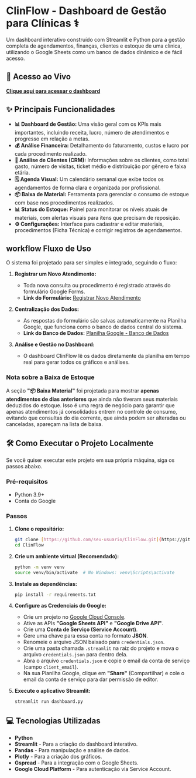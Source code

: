# ClinFlow - Dashboard de Gestão para Clínicas ⚕️

Um dashboard interativo construído com Streamlit e Python para a gestão completa de agendamentos, finanças, clientes e estoque de uma clínica, utilizando o Google Sheets como um banco de dados dinâmico e de fácil acesso.

## 🚀 Acesso ao Vivo

**[Clique aqui para acessar o dashboard](https://clinflow.streamlit.app/)**



## ✨ Principais Funcionalidades

* **📊 Dashboard de Gestão:** Uma visão geral com os KPIs mais importantes, incluindo receita, lucro, número de atendimentos e progresso em relação a metas.
* **💰 Análise Financeira:** Detalhamento do faturamento, custos e lucro por cada procedimento realizado.
* **👥 Análise de Clientes (CRM):** Informações sobre os clientes, como total gasto, número de visitas, ticket médio e distribuição por gênero e faixa etária.
* **🗓️ Agenda Visual:** Um calendário semanal que exibe todos os agendamentos de forma clara e organizada por profissional.
* **📦 Baixa de Material:** Ferramenta para gerenciar o consumo de estoque com base nos procedimentos realizados.
* **📊 Status do Estoque:** Painel para monitorar os níveis atuais de materiais, com alertas visuais para itens que precisam de reposição.
* **⚙️ Configurações:** Interface para cadastrar e editar materiais, procedimentos (Ficha Técnica) e corrigir registros de agendamentos.

##  workflow Fluxo de Uso

O sistema foi projetado para ser simples e integrado, seguindo o fluxo:

1.  **Registrar um Novo Atendimento:**
    * Toda nova consulta ou procedimento é registrado através do formulário Google Forms.
    * **Link do Formulário:** [Registrar Novo Atendimento](https://docs.google.com/forms/d/e/1FAIpQLSdf3vVaoIpJ21K1JR2cHYzsp-dqZtZzxxOoqhbWCmoJbOTmgA/viewform)

2.  **Centralização dos Dados:**
    * As respostas do formulário são salvas automaticamente na Planilha Google, que funciona como o banco de dados central do sistema.
    * **Link do Banco de Dados:** [Planilha Google - Banco de Dados](https://docs.google.com/spreadsheets/d/19KdDmRbM0cIbEZwQlunllGa6iJKfn5jSDUXlKuv731A/edit?usp=sharing)

3.  **Análise e Gestão no Dashboard:**
    * O dashboard ClinFlow lê os dados diretamente da planilha em tempo real para gerar todos os gráficos e análises.

### Nota sobre a Baixa de Estoque

A seção **"📦 Baixa Material"** foi projetada para mostrar **apenas atendimentos de dias anteriores** que ainda não tiveram seus materiais deduzidos do estoque. Isso é uma regra de negócio para garantir que apenas atendimentos já consolidados entrem no controle de consumo, evitando que consultas do dia corrente, que ainda podem ser alteradas ou canceladas, apareçam na lista de baixa.

## 🛠️ Como Executar o Projeto Localmente

Se você quiser executar este projeto em sua própria máquina, siga os passos abaixo.

### Pré-requisitos
* Python 3.9+
* Conta do Google

### Passos

1.  **Clone o repositório:**
    ```bash
    git clone [https://github.com/seu-usuario/ClinFlow.git](https://github.com/seu-usuario/ClinFlow.git)
    cd ClinFlow
    ```

2.  **Crie um ambiente virtual (Recomendado):**
    ```bash
    python -m venv venv
    source venv/bin/activate  # No Windows: venv\Scripts\activate
    ```

3.  **Instale as dependências:**
    ```bash
    pip install -r requirements.txt
    ```

4.  **Configure as Credenciais do Google:**
    * Crie um projeto no [Google Cloud Console](https://console.cloud.google.com/).
    * Ative as APIs **"Google Sheets API"** e **"Google Drive API"**.
    * Crie uma **Conta de Serviço (Service Account)**.
    * Gere uma chave para essa conta no formato **JSON**.
    * Renomeie o arquivo JSON baixado para `credentials.json`.
    * Crie uma pasta chamada `.streamlit` na raiz do projeto e mova o arquivo `credentials.json` para dentro dela.
    * Abra o arquivo `credentials.json` e copie o email da conta de serviço (campo `client_email`).
    * Na sua Planilha Google, clique em **"Share"** (Compartilhar) e cole o email da conta de serviço para dar permissão de editor.

5.  **Execute o aplicativo Streamlit:**
    ```bash
    streamlit run dashboard.py
    ```

## 💻 Tecnologias Utilizadas

* **Python**
* **Streamlit** - Para a criação do dashboard interativo.
* **Pandas** - Para manipulação e análise de dados.
* **Plotly** - Para a criação dos gráficos.
* **Gspread** - Para a integração com o Google Sheets.
* **Google Cloud Platform** - Para autenticação via Service Account.
